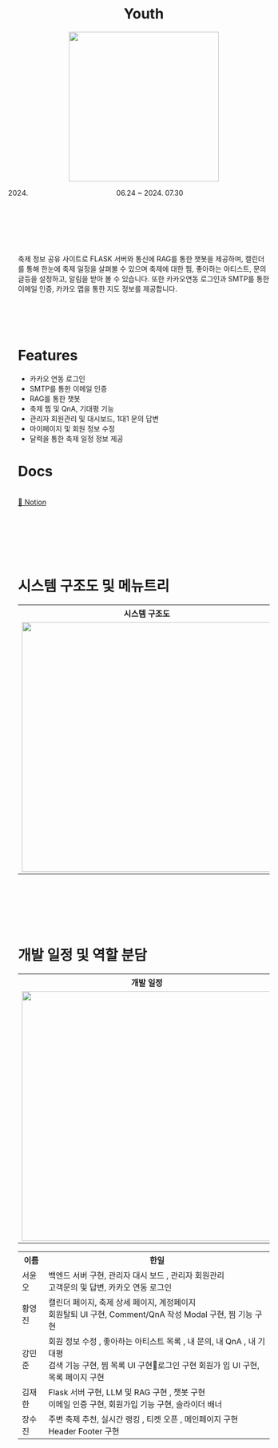 <center>

 
 <h1>Youth</h1>
 <img src="https://github.com/user-attachments/assets/3371b313-f971-45b9-b38f-6e4b5eea701a" width=300, height=300>

2024. 06.24 ~ 2024. 07.30 <br>



</center>

<br><br><br><br><br>




축제 정보 공유 사이트로 FLASK 서버와 통신에 RAG를 통한 챗봇을 제공하며, 캘린더를 통해 한눈에 축제 일정을 살펴볼 수 있으며 
축제에 대한 찜, 좋아하는 아티스트, 문의글등을 설정하고, 알림을 받아 볼 수 있습니다.
또한 카카오연동 로그인과 SMTP를 통한 이메일 인증, 카카오 맵을 통한 지도 정보를 제공합니다. 
<br><br><br><br><br>
# **Features**
* 카카오 연동 로그인 
* SMTP를 통한 이메일 인증 
* RAG를 통한 챗봇
* 축제 찜 및 QnA, 기대평 기능
* 관리자 회원관리 및 대시보드, 1대1 문의 답변
* 마이페이지 및 회원 정보 수정
* 달력을 통한 축제 일정 정보 제공
 

# Docs 

<br>
<a href="https://minjunkang.notion.site/cf4c4d9b5f9a48b2943ac1b4d734f052?v=965921ef42444c589abb8c7e4aab3d24&pvs=4"> 📒 Notion
</a> 

<br><br><br><br><br>

# 시스템 구조도 및 메뉴트리
<table>
  <tr><th>시스템 구조도</th><th>메뉴트리</th></tr>
  <tr>
  <td><img width=500 src="https://github.com/user-attachments/assets/2f9c6c0f-7736-4920-86bb-49e01235ea84" ></td>
  <td><img width=500 src="https://github.com/user-attachments/assets/4369d705-77c5-491d-90de-4828303d44b3" ></td>
</tr>
</table>

<br><br><br><br><br>

# 개발 일정 및 역할 분담
<table>
  <tr><th>개발 일정</th><th>역할분담</th></tr>
  <tr>
  <td><img width=500 src="https://github.com/user-attachments/assets/90ca8ee5-9f3e-4734-93f3-5f197098ddf8" ></td>
  <td><img width=500 src="https://github.com/user-attachments/assets/c6f669e5-3c4f-43d4-8828-a288af3e9963" ></td>
</tr>
</table>


<table>
  <tr>
    <th>이름</th>
    <th>한일</th>
  </tr>
  
  <tr>
    <td>서윤오</td>
    <td>백엔드 서버 구현, 관리자 대시 보드 , 관리자 회원관리 <br> 고객문의 및 답변, 카카오 연동 로그인
</td>
  </tr>

  
  <tr>
    <td>황영진</td>
    <td>캘린더 페이지, 축제 상세 페이지, 계정페이지<br> 회원탈퇴  UI 구현, Comment/QnA 작성 Modal 구현, 찜 기능 구현</td>
  </tr>

  
  <tr>
    <td>강민준</td>
    <td>회원 정보 수정 ,  좋아하는 아티스트 목록 ,  내 문의, 내 QnA , 내 기대평 <br> 검색 기능 구현, 찜 목록 UI 구현로그인 구현 회원가 입 UI 구현, 목록 페이지 구현</td>
  </tr>

  
  <tr>
    <td>김재한</td>
    <td>Flask 서버 구현, LLM 및 RAG 구현 , 챗봇 구현 <br>  이메일 인증 구현, 회원가입 기능 구현, 슬라이더 배너</td>
  </tr>

  
  <tr>
    <td>장수진</td>
    <td>주변 축제 추천, 실시간 랭킹 , 티켓 오픈 , 메인페이지 구현 <br>  Header Footer 구현</td>
  </tr>
  
</table>
